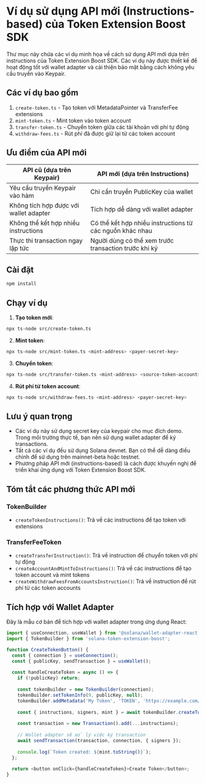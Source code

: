 # Ví dụ sử dụng API mới (Instructions-based) của Token Extension Boost SDK

Thư mục này chứa các ví dụ minh họa về cách sử dụng API mới dựa trên instructions của Token Extension Boost SDK. Các ví dụ này được thiết kế để hoạt động tốt với wallet adapter và cải thiện bảo mật bằng cách không yêu cầu truyền vào Keypair.

## Các ví dụ bao gồm

1. `create-token.ts` - Tạo token với MetadataPointer và TransferFee extensions
2. `mint-token.ts` - Mint token vào token account
3. `transfer-token.ts` - Chuyển token giữa các tài khoản với phí tự động
4. `withdraw-fees.ts` - Rút phí đã được giữ lại từ các token account

## Ưu điểm của API mới

| API cũ (dựa trên Keypair) | API mới (dựa trên Instructions) |
|--------------------------|--------------------------------|
| Yêu cầu truyền Keypair vào hàm | Chỉ cần truyền PublicKey của wallet |
| Không tích hợp được với wallet adapter | Tích hợp dễ dàng với wallet adapter |
| Không thể kết hợp nhiều instructions | Có thể kết hợp nhiều instructions từ các nguồn khác nhau |
| Thực thi transaction ngay lập tức | Người dùng có thể xem trước transaction trước khi ký |

## Cài đặt

```bash
npm install
```

## Chạy ví dụ

1. **Tạo token mới**:
```bash
npx ts-node src/create-token.ts
```

2. **Mint token**:
```bash
npx ts-node src/mint-token.ts <mint-address> <payer-secret-key>
```

3. **Chuyển token**:
```bash
npx ts-node src/transfer-token.ts <mint-address> <source-token-account> <payer-secret-key>
```

4. **Rút phí từ token account**:
```bash
npx ts-node src/withdraw-fees.ts <mint-address> <payer-secret-key>
```

## Lưu ý quan trọng

- Các ví dụ này sử dụng secret key của keypair cho mục đích demo. Trong môi trường thực tế, bạn nên sử dụng wallet adapter để ký transactions.
- Tất cả các ví dụ đều sử dụng Solana devnet. Bạn có thể dễ dàng điều chỉnh để sử dụng trên mainnet-beta hoặc testnet.
- Phương pháp API mới (instructions-based) là cách được khuyến nghị để triển khai ứng dụng với Token Extension Boost SDK.

## Tóm tắt các phương thức API mới

### TokenBuilder
- `createTokenInstructions()`: Trả về các instructions để tạo token với extensions

### TransferFeeToken
- `createTransferInstruction()`: Trả về instruction để chuyển token với phí tự động
- `createAccountAndMintToInstructions()`: Trả về các instructions để tạo token account và mint tokens
- `createWithdrawFeesFromAccountsInstruction()`: Trả về instruction để rút phí từ các token accounts

## Tích hợp với Wallet Adapter

Đây là mẫu cơ bản để tích hợp với wallet adapter trong ứng dụng React:

```typescript
import { useConnection, useWallet } from '@solana/wallet-adapter-react';
import { TokenBuilder } from 'solana-token-extension-boost';

function CreateTokenButton() {
  const { connection } = useConnection();
  const { publicKey, sendTransaction } = useWallet();
  
  const handleCreateToken = async () => {
    if (!publicKey) return;
    
    const tokenBuilder = new TokenBuilder(connection);
    tokenBuilder.setTokenInfo(9, publicKey, null);
    tokenBuilder.addMetadata('My Token', 'TOKEN', 'https://example.com/logo.png');
    
    const { instructions, signers, mint } = await tokenBuilder.createTokenInstructions(publicKey);
    
    const transaction = new Transaction().add(...instructions);
    
    // Wallet adapter sẽ xử lý việc ký transaction
    await sendTransaction(transaction, connection, { signers });
    
    console.log(`Token created: ${mint.toString()}`);
  };
  
  return <button onClick={handleCreateToken}>Create Token</button>;
}
``` 